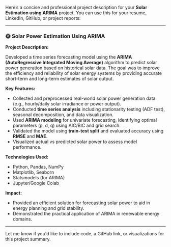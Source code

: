 Here’s a concise and professional project description for your **Solar Estimation using ARIMA** project. You can use this for your resume, LinkedIn, GitHub, or project reports:

---

### 🌞 Solar Power Estimation Using ARIMA

**Project Description:**

Developed a time series forecasting model using the **ARIMA (AutoRegressive Integrated Moving Average)** algorithm to predict solar power generation based on historical solar data. The goal was to improve the efficiency and reliability of solar energy systems by providing accurate short-term and long-term estimates of solar output.

**Key Features:**

* Collected and preprocessed real-world solar power generation data (e.g., hourly/daily solar irradiance or power output).
* Conducted **time series analysis** including stationarity testing (ADF test), seasonal decomposition, and data visualization.
* Used **ARIMA modeling** for univariate forecasting, identifying optimal parameters (p, d, q) using AIC/BIC and grid search.
* Validated the model using **train-test split** and evaluated accuracy using **RMSE** and **MAE**.
* Visualized actual vs predicted solar power to assess model performance.

**Technologies Used:**

* Python, Pandas, NumPy
* Matplotlib, Seaborn
* Statsmodels (for ARIMA)
* Jupyter/Google Colab

**Impact:**

* Provided an efficient solution for forecasting solar power to aid in energy planning and grid stability.
* Demonstrated the practical application of ARIMA in renewable energy domains.

---

Let me know if you'd like to include code, a GitHub link, or visualizations for this project summary.
